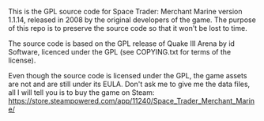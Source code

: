 This is the GPL source code for Space Trader: Merchant Marine version 1.1.14, released in 2008 by the original developers of the game. The purpose of this repo is to preserve the source code so that it won't be lost to time.

The source code is based on the GPL release of Quake III Arena by id Software, licenced under the GPL (see COPYING.txt for terms of the license).

Even though the source code is licensed under the GPL, the game assets are not and are still under its EULA. Don't ask me to give me the data files, all I will tell you is to buy the game on Steam: https://store.steampowered.com/app/11240/Space_Trader_Merchant_Marine/
